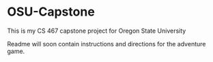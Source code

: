 # OSU-Capstone
This is my CS 467 capstone project for Oregon State University

Readme will soon contain instructions and directions for the adventure game.

